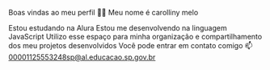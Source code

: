 Boas vindas ao meu perfil 💙💙
Meu nome é carolliny melo

Estou estudando na Alura
Estou me desenvolvendo na linguagem JavaScript
Utilizo esse espaço para minha organização e compartilhamento dos meu projetos desenvolvidos
Você pode entrar em contato comigo 📫00001125553248sp@al.educacao.sp.gov.br

